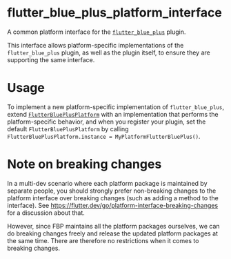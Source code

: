 # flutter_blue_plus_platform_interface

A common platform interface for the [`flutter_blue_plus`][1] plugin.

This interface allows platform-specific implementations of the `flutter_blue_plus`
plugin, as well as the plugin itself, to ensure they are supporting the
same interface.

# Usage

To implement a new platform-specific implementation of `flutter_blue_plus`, extend
[`FlutterBluePlusPlatform`][2] with an implementation that performs the
platform-specific behavior, and when you register your plugin, set the default
`FlutterBluePlusPlatform` by calling
`FlutterBluePlusPlatform.instance = MyPlatformFlutterBluePlus()`.

# Note on breaking changes

In a multi-dev scenario where each platform package is maintained by separate people,
you should strongly prefer non-breaking changes to the platform interface 
over breaking changes (such as adding a method to the interface). See 
https://flutter.dev/go/platform-interface-breaking-changes for a discussion
about that.

However, since FBP maintains all the platform packages ourselves, we can do breaking 
changes freely and release the updated platform packages at the same time. There
are therefore no restrictions when it comes to breaking changes.

[1]: ../flutter_blue_plus
[2]: lib/flutter_blue_plus_platform_interface.dart
